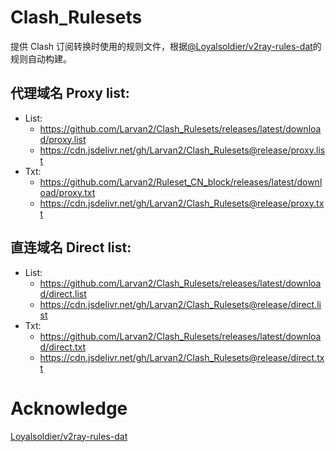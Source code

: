# Clash_Rulesets
提供 Clash 订阅转换时使用的规则文件，根据[@Loyalsoldier/v2ray-rules-dat](https://github.com/Loyalsoldier/v2ray-rules-dat)的规则自动构建。

## 代理域名 Proxy list:  
- List: 
  * https://github.com/Larvan2/Clash_Rulesets/releases/latest/download/proxy.list
  * https://cdn.jsdelivr.net/gh/Larvan2/Clash_Rulesets@release/proxy.list
- Txt: 
  * https://github.com/Larvan2/Ruleset_CN_block/releases/latest/download/proxy.txt
  * https://cdn.jsdelivr.net/gh/Larvan2/Clash_Rulesets@release/proxy.txt
## 直连域名 Direct list:  
- List: 
  * https://github.com/Larvan2/Clash_Rulesets/releases/latest/download/direct.list 
  * https://cdn.jsdelivr.net/gh/Larvan2/Clash_Rulesets@release/direct.list 
- Txt:
  * https://github.com/Larvan2/Clash_Rulesets/releases/latest/download/direct.txt
  * https://cdn.jsdelivr.net/gh/Larvan2/Clash_Rulesets@release/direct.txt


# Acknowledge
[Loyalsoldier/v2ray-rules-dat](https://github.com/Loyalsoldier/v2ray-rules-dat)
